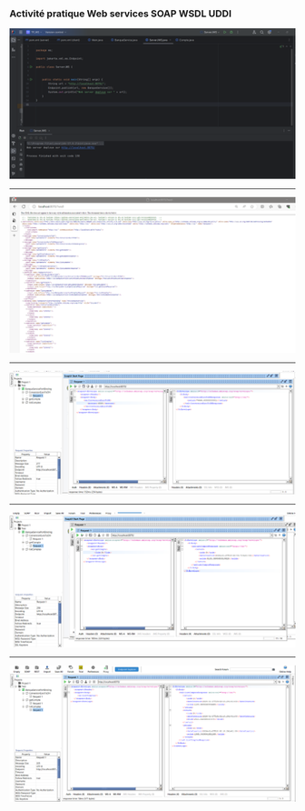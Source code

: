<h3>Activité pratique Web services SOAP WSDL UDDI</h3>
<img src="captures/1.png">
<hr/>
<img src="captures/2.png">
<hr/>
<img src="captures/3.png">
<hr/>
<img src="captures/4.png">
<hr/>
<img src="captures/5.png">
